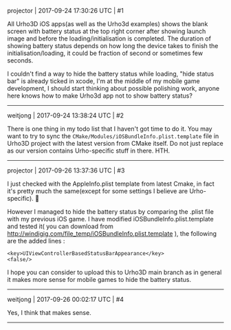 projector | 2017-09-24 17:30:26 UTC | #1

All Urho3D iOS apps(as well as the Urho3d examples) shows the blank screen with battery status at the top right corner after showing launch image and before the loading/initialisation is completed. The duration of showing battery status depends on how long the device takes to finish the initialisation/loading, it could be fraction of second or sometimes few seconds.

I couldn't find a way to hide the battery status while loading, "hide status bar" is already ticked in xcode, I'm at the middle of my mobile game development, I should start thinking about possible polishing work, anyone here knows how to make Urho3d app not to show battery status?

-------------------------

weitjong | 2017-09-24 13:38:24 UTC | #2

There is one thing in my todo list that I haven't got time to do it. You may want to try to sync the `CMake/Modules/iOSBundleInfo.plist.template` file in Urho3D project with the latest version from CMake itself. Do not just replace as our version contains Urho-specific stuff in there. HTH.

-------------------------

projector | 2017-09-26 13:37:36 UTC | #3

I just checked with the AppleInfo.plist template from latest Cmake, in fact it's pretty much the same(except for some settings I believe are Urho-specific). 

However I managed to hide the battery status by comparing the .plist file with my previous iOS game. I have modified iOSBundleInfo.plist.template and tested it( you can download from http://windigig.com/file_temp/iOSBundleInfo.plist.template ), the following are the added lines :

    <key>UIViewControllerBasedStatusBarAppearance</key>
    <false/> 

I hope you can consider to upload this to Urho3D main branch as in general it makes more sense for mobile games to hide the battery status.

-------------------------

weitjong | 2017-09-26 00:02:17 UTC | #4

Yes, I think that makes sense.

-------------------------

